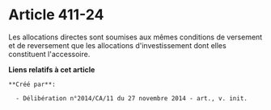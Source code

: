 # Article 411-24

Les allocations directes sont soumises aux mêmes conditions de versement et de reversement que les allocations
d'investissement dont elles constituent l'accessoire.

**Liens relatifs à cet article**

	**Créé par**:

	  - Délibération n°2014/CA/11 du 27 novembre 2014 - art., v. init.
